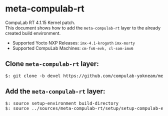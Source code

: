 # meta-compulab-rt
CompuLab RT 4.1.15 Kernel patch.<br>
This document shows how to add the `meta-compulab-rt` 
layer to the already created build environment.

* Supported Yocto NXP Releases: `imx-4.1-krogoth` `imx-morty`
* Supported CompuLab Machines: `cm-fx6-evk, cl-som-imx6`

## Clone `meta-compulab-rt` layer:
<pre>
$: git clone -b devel https://github.com/compulab-yokneam/meta-compulab-rt sources/meta-compulab-rt
</pre>

## Add the `meta-compulab-rt` layer:
<pre>
$: source setup-environment build-directory
$: source ../sources/meta-compulab-rt/setup/setup-compulab-env
</pre>
